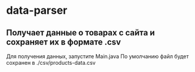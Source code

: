 # data-parser
## Получает данные о товарах с сайта и сохраняет их в формате .csv
Для получения данных, запустите Main.java
По умолчанию файл будет сохранен в ./csv/products-data.csv
